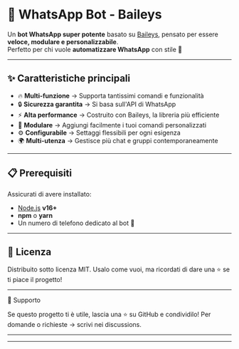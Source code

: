 
# 🤖 WhatsApp Bot - Baileys  

Un **bot WhatsApp super potente** basato su [Baileys](https://github.com/adiwajshing/Baileys), pensato per essere **veloce, modulare e personalizzabile**.  
Perfetto per chi vuole **automatizzare WhatsApp** con stile 🚀  

---

## ✨ Caratteristiche principali  

- 🔥 **Multi-funzione** → Supporta tantissimi comandi e funzionalità  
- 🔒 **Sicurezza garantita** → Si basa sull'API di WhatsApp  
- ⚡ **Alta performance** → Costruito con Baileys, la libreria più efficiente  
- 🧩 **Modulare** → Aggiungi facilmente i tuoi comandi personalizzati  
- ⚙️ **Configurabile** → Settaggi flessibili per ogni esigenza  
- 🌍 **Multi-utenza** → Gestisce più chat e gruppi contemporaneamente  

---

## 📋 Prerequisiti  

Assicurati di avere installato:  

- [Node.js](https://nodejs.org/) **v16+**  
- **npm** o **yarn**  
- Un numero di telefono dedicato al bot 📱  

---

## 📜 Licenza

Distribuito sotto licenza MIT.
Usalo come vuoi, ma ricordati di dare una ⭐ se ti piace il progetto!


---

💌 Supporto

Se questo progetto ti è utile, lascia una ⭐ su GitHub e condividilo!
Per domande o richieste → scrivi nei discussions.


---

---